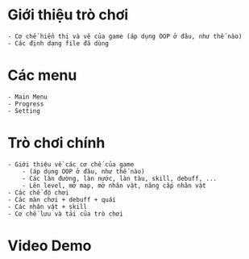 # Giới thiệu trò chơi

    - Cơ chế hiển thị và vẽ của game (áp dụng OOP ở đâu, như thế nào)
    - Các định dạng file đã dùng

# Các menu

    - Main Menu
    - Progress
    - Setting

# Trò chơi chính
    - Giới thiệu về các cơ chế của game
        - (áp dụng OOP ở đâu, như thế nào)
    	- Các làn đường, làn nước, làn tàu, skill, debuff, ...
    	- Lên level, mở map, mở nhân vật, nâng cấp nhân vật
    - Các chế độ chơi
    - Các màn chơi + debuff + quái
    - Các nhân vật + skill
    - Cơ chế lưu và tải của trò chơi

# Video Demo

